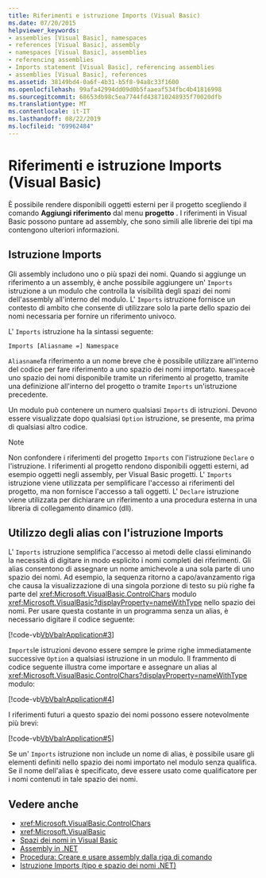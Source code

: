 ```yaml
---
title: Riferimenti e istruzione Imports (Visual Basic)
ms.date: 07/20/2015
helpviewer_keywords:
- assemblies [Visual Basic], namespaces
- references [Visual Basic], assembly
- namespaces [Visual Basic], assemblies
- referencing assemblies
- Imports statement [Visual Basic], referencing assemblies
- assemblies [Visual Basic], references
ms.assetid: 38149bd4-0a6f-4b31-b5f8-94a8c33f1600
ms.openlocfilehash: 99afa42994dd09d0b5faaeaf534fbc4b41816998
ms.sourcegitcommit: 68653db98c5ea7744fd438710248935f70020dfb
ms.translationtype: MT
ms.contentlocale: it-IT
ms.lasthandoff: 08/22/2019
ms.locfileid: "69962484"
---
```

# <a name="references-and-the-imports-statement-visual-basic"></a>Riferimenti e istruzione Imports (Visual Basic)
È possibile rendere disponibili oggetti esterni per il progetto scegliendo il comando **Aggiungi riferimento** dal menu **progetto** . I riferimenti in Visual Basic possono puntare ad assembly, che sono simili alle librerie dei tipi ma contengono ulteriori informazioni.  
  
## <a name="the-imports-statement"></a>Istruzione Imports  
 Gli assembly includono uno o più spazi dei nomi. Quando si aggiunge un riferimento a un assembly, è anche possibile aggiungere un' `Imports` istruzione a un modulo che controlla la visibilità degli spazi dei nomi dell'assembly all'interno del modulo. L' `Imports` istruzione fornisce un contesto di ambito che consente di utilizzare solo la parte dello spazio dei nomi necessaria per fornire un riferimento univoco.  
  
 L' `Imports` istruzione ha la sintassi seguente:  
  
 `Imports [Aliasname =] Namespace`  
  
 `Aliasname`fa riferimento a un nome breve che è possibile utilizzare all'interno del codice per fare riferimento a uno spazio dei nomi importato. `Namespace`è uno spazio dei nomi disponibile tramite un riferimento al progetto, tramite una definizione all'interno del progetto o tramite `Imports` un'istruzione precedente.  
  
 Un modulo può contenere un numero qualsiasi `Imports` di istruzioni. Devono essere visualizzate dopo qualsiasi `Option` istruzione, se presente, ma prima di qualsiasi altro codice.  
  
> [!NOTE]
> Non confondere i riferimenti del progetto `Imports` con l'istruzione `Declare` o l'istruzione. I riferimenti al progetto rendono disponibili oggetti esterni, ad esempio oggetti negli assembly, per Visual Basic progetti. L' `Imports` istruzione viene utilizzata per semplificare l'accesso ai riferimenti del progetto, ma non fornisce l'accesso a tali oggetti. L' `Declare` istruzione viene utilizzata per dichiarare un riferimento a una procedura esterna in una libreria di collegamento dinamico (dll).  
  
## <a name="using-aliases-with-the-imports-statement"></a>Utilizzo degli alias con l'istruzione Imports  
 L' `Imports` istruzione semplifica l'accesso ai metodi delle classi eliminando la necessità di digitare in modo esplicito i nomi completi dei riferimenti. Gli alias consentono di assegnare un nome amichevole a una sola parte di uno spazio dei nomi. Ad esempio, la sequenza ritorno a capo/avanzamento riga che causa la visualizzazione di una singola porzione di testo su più righe fa parte del <xref:Microsoft.VisualBasic.ControlChars> modulo <xref:Microsoft.VisualBasic?displayProperty=nameWithType> nello spazio dei nomi. Per usare questa costante in un programma senza un alias, è necessario digitare il codice seguente:  
  
 [!code-vb[VbVbalrApplication#3](~/samples/snippets/visualbasic/VS_Snippets_VBCSharp/VbVbalrApplication/VB/Class1.vb#3)]  
  
 `Imports`le istruzioni devono essere sempre le prime righe immediatamente successive `Option` a qualsiasi istruzione in un modulo. Il frammento di codice seguente illustra come importare e assegnare un alias al <xref:Microsoft.VisualBasic.ControlChars?displayProperty=nameWithType> modulo:  
  
 [!code-vb[VbVbalrApplication#4](~/samples/snippets/visualbasic/VS_Snippets_VBCSharp/VbVbalrApplication/VB/Class1.vb#4)]  
  
 I riferimenti futuri a questo spazio dei nomi possono essere notevolmente più brevi:  
  
 [!code-vb[VbVbalrApplication#5](~/samples/snippets/visualbasic/VS_Snippets_VBCSharp/VbVbalrApplication/VB/Class1.vb#5)]  
  
 Se un' `Imports` istruzione non include un nome di alias, è possibile usare gli elementi definiti nello spazio dei nomi importato nel modulo senza qualifica. Se il nome dell'alias è specificato, deve essere usato come qualificatore per i nomi contenuti in tale spazio dei nomi.  
  
## <a name="see-also"></a>Vedere anche

- <xref:Microsoft.VisualBasic.ControlChars>
- <xref:Microsoft.VisualBasic>
- [Spazi dei nomi in Visual Basic](../../../visual-basic/programming-guide/program-structure/namespaces.md)
- [Assembly in .NET](../../../standard/assembly/index.md)
- [Procedura: Creare e usare assembly dalla riga di comando](../../../visual-basic/programming-guide/concepts/assemblies-gac/how-to-create-and-use-assemblies-using-the-command-line.md)
- [Istruzione Imports (tipo e spazio dei nomi .NET)](../../../visual-basic/language-reference/statements/imports-statement-net-namespace-and-type.md)
